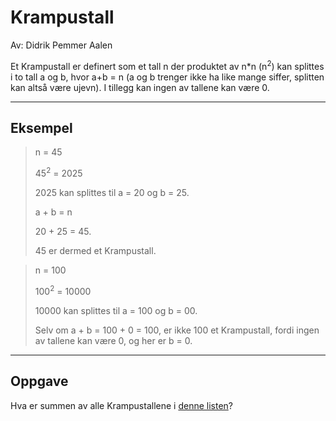 # Krampustall

Av: Didrik Pemmer Aalen

Et Krampustall er definert som et tall n der produktet av n*n (n<sup>2</sup>) kan splittes i to tall a og b, hvor a+b = n (a og b trenger ikke ha like mange siffer, splitten kan altså være ujevn). I tillegg kan ingen av tallene kan være 0.

______

## Eksempel

> n = 45
> 
> 45<sup>2</sup> = 2025
> 
> 2025 kan splittes til a = 20 og b = 25.
>  
> a + b = n
>  
> 20 + 25 = 45.
>  
> 45 er dermed et Krampustall.

> n = 100
> 
> 100<sup>2</sup> = 10000
> 
> 10000 kan splittes til a = 100 og b = 00. 
> 
> Selv om a + b = 100 + 0 = 100, er ikke 100 et Krampustall, fordi ingen av tallene kan være 0, og her er b = 0.

______

## Oppgave

Hva er summen av alle Krampustallene i [denne listen](https://julekalender.knowit.no/resources/2019-luke09/krampus.txt)?